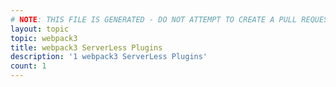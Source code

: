 ```yaml
---
# NOTE: THIS FILE IS GENERATED - DO NOT ATTEMPT TO CREATE A PULL REQUEST TO UPDATE THE DATA. 
layout: topic
topic: webpack3
title: webpack3 ServerLess Plugins
description: '1 webpack3 ServerLess Plugins'
count: 1
---
```

